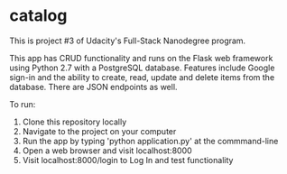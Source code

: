 # catalog

This is project #3 of Udacity's Full-Stack Nanodegree program.

This app has CRUD functionality and runs on the Flask web framework using Python 2.7 with a PostgreSQL database. Features include Google sign-in and the ability to create, read, update and delete items from the database. There are JSON endpoints as well.

To run:
1. Clone this repository locally
2. Navigate to the project on your computer
3. Run the app by typing 'python application.py' at the commmand-line
4. Open a web browser and visit localhost:8000
5. Visit localhost:8000/login to Log In and test functionality
